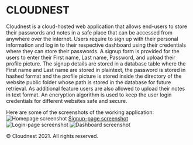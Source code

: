 # CLOUDNEST
Cloudnest is a cloud-hosted web application that allows end-users to store their passwords and notes in a safe place that can be accessed from anywhere over the internet. 
Users require to sign up with their personal information and log in to their respective dashboard using their credentials where they can store their passwords. 
A signup form is provided for the users to enter their First name, Last name, Password, and upload their profile picture.
The signup details are stored in a database table where the First name and Last name are stored in plaintext, the password is stored in hashed format and the profile picture is stored inside the directory of the website public folder whose path is stored in the database for future retrieval. 
As additional feature users are also allowed to upload their notes in text format. 
An encryption algorithm is used to keep the user login credentials for different websites safe and secure.

Here are some of the screenshots of the working application:<br>
![Homepage screenshot](https://github.com/codingisfun-96/FRT_PROJECT/tree/main/Screenshots/home.png)
[Signup-page screenshot](https://github.com/codingisfun-96/FRT_PROJECT/tree/main/Screenshots/signup.png)
![Login-page screenshot](https://github.com/codingisfun-96/FRT_PROJECT/tree/main/Screenshots/login.png)
![Dashboard screenshot](https://github.com/codingisfun-96/FRT_PROJECT/tree/main/Screenshots/password.png)
 


























© Cloudnest 2021. All rights reserved.
